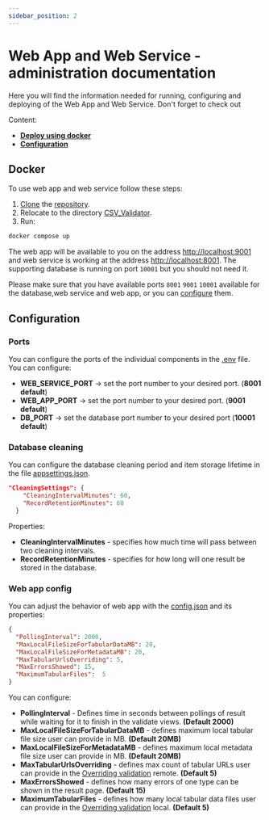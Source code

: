 ```yaml
---
sidebar_position: 2
---
```

# Web App and Web Service - administration documentation
Here you will find the information needed for running, configuring and deploying of the Web App and Web Service. Don't forget to check out 

Content:
- **[Deploy using docker](#docker)**
- **[Configuration](#configuration)**
## Docker

To use web app and web service follow these steps:
1. [Clone](https://docs.github.com/en/repositories/creating-and-managing-repositories/cloning-a-repository) the [repository](https://gitlab.mff.cuni.cz/kolcunm/csv-validator).
2. Relocate to the directory [CSV_Validator](https://gitlab.mff.cuni.cz/kolcunm/csv-validator/-/tree/master/CSV_Validator).
3. Run:
```bash
docker compose up
```

The web app will be available to you on the address [http://localhost:9001](http://localhost:9001) and
web service is working at the address [http://localhost:8001](http://localhost:8001). The supporting database
is running on port `10001` but you should not need it.


Please make sure that you have available ports `8001` `9001` `10001` available for the database,web service and web app, or you can [configure](#ports) them.

## Configuration

### Ports

You can configure the ports of the individual components in the [.env](https://gitlab.mff.cuni.cz/kolcunm/csv-validator/-/blob/master/CSV_Validator/.env) file.
You can configure:
- **WEB_SERVICE_PORT** -> set the port number to your desired port. (**8001 default**)
- **WEB_APP_PORT** -> set the port number to your desired port. (**9001 default**)
- **DB_PORT** -> set the database port number to your desired port (**10001 default**)

### Database cleaning

You can configure the database cleaning period and item storage lifetime in the file [appsettings.json](https://gitlab.mff.cuni.cz/kolcunm/csv-validator/-/blob/master/CSV_Validator/WebService/appsettings.json?ref_type=heads).

```json
"CleaningSettings": {
    "CleaningIntervalMinutes": 60,
    "RecordRetentionMinutes": 60
  }
```

Properties:
- **CleaningIntervalMinutes** - specifies how much time will pass between two cleaning intervals.
- **RecordRetentionMinutes** - specifies for how long will one result be stored in the database.

### Web app config

You can adjust the behavior of web app with the [config.json](https://gitlab.mff.cuni.cz/kolcunm/csv-validator/-/blob/master/CSV_Validator/WebApp/config.json?ref_type=heads) and its properties:
```json
{
  "PollingInterval": 2000,
  "MaxLocalFileSizeForTabularDataMB": 20,
  "MaxLocalFileSizeForMetadataMB": 20,
  "MaxTabularUrlsOverriding": 5,
  "MaxErrorsShowed": 15,
  "MaximumTabularFiles":  5
}
```
You can configure:
- **PollingInterval** - Defines time in seconds between pollings of result while waiting for it to finish in the validate views. **(Default 2000)**
- **MaxLocalFileSizeForTabularDataMB** - defines maximum local tabular file size user can provide in MB. **(Default 20MB)**
- **MaxLocalFileSizeForMetadataMB** - defines maximum local metadata file size user can provide in MB. **(Default 20MB)**
- **MaxTabularUrlsOverriding** - defines max count of tabular URLs user can provide in the [Overriding validation](../../general/index.md#validation-types) remote. **(Default 5)**
- **MaxErrorsShowed** - defines how many errors of one type can be shown in the result page. **(Default 15)**
- **MaximumTabularFiles** - defines how many local tabular data files user can provide in the [Overriding validation](../../general/index.md#validation-types) local. **(Default 5)**